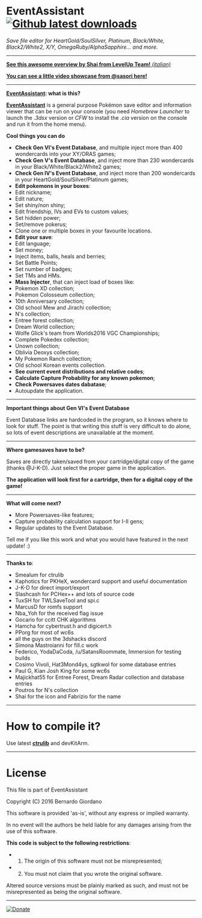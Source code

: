 # EventAssistant [![Github latest downloads](https://img.shields.io/github/downloads/BernardoGiordano/EventAssistant/total.svg)](https://github.com/BernardoGiordano/EventAssistant/releases/latest)

*Save file editor for HeartGold/SoulSilver, Platinum, Black/White, Black2/White2, X/Y, OmegaRuby/AlphaSapphire... and more.*

---

[**See this awesome overview by Shai from LevelUp Team!** *(italian)*](https://youtu.be/XGq7HydXEX8?t=9m27s)

[**You can see a little video showcase from @sasori here!**](https://www.youtube.com/watch?v=VNFr81mxjBs)

---

**[EventAssistant](https://github.com/BernardoGiordano/EventAssistant/releases): what is this?**

[**EventAssistant**](https://github.com/BernardoGiordano/EventAssistant/releases) is a general purpose Pokémon save editor and information viewer that can be run on your console (you need *Homebrew Launcher* to launch the *.3dsx* version or *CFW* to install the *.cia* version on the console and run it from the home menu).

**Cool things you can do**

* **Check Gen VI's Event Database**, and multiple inject more than 400 wondercards into your XY/ORAS games;
* **Check Gen V's Event Database**, and inject more than 230 wondercards in your Black/White/Black2/White2 games;
* **Check Gen IV's Event Database**, and inject more than 200 wondercards in your HeartGold/SoulSilver/Platinum games;
* **Edit pokemons in your boxes**:
 * Edit nickname;
 * Edit nature;
 * Set shiny/non shiny;
 * Edit friendship, IVs and EVs to custom values;
 * Set hidden power;
 * Set/remove pokerus;
 * Clone one or multiple boxes in your favourite locations.
* **Edit your save**:
 * Edit language;
 * Set money;
 * Inject items, balls, heals and berries;
 * Set Battle Points;
 * Set number of badges;
 * Set TMs and HMs.
* **Mass Injecter**, that can inject load of boxes like:
 * Pokemon XD collection;
 * Pokemon Colosseum collection;
 * 10th Anniversary collection;
 * Old school Mew and Jirachi collection;
 * N's collection;
 * Entree forest collection;
 * Dream World collection;
 * Wolfe Glick's team from Worlds2016 VGC Championships;
 * Complete Pokedex collection;
 * Unown collection;
 * Oblivia Deoxys collection;
 * My Pokemon Ranch collection;
 * Old school Korean events collection.
* **See current event distributions and relative codes**;
* **Calculate Capture Probability for any known pokemon**;
* **Check Powersaves dates dabatase**;
* Autoupdate the application.

---

**Important things about Gen VI's Event Database**

Event Database links are hardcoded in the program, so it knows where to look for stuff. The point is that writing this stuff is very difficult to do alone, so lots of event descriptions are unavailable at the moment.

---

**Where gamesaves have to be?**

Saves are directly taken/saved from your cartridge/digital copy of the game (thanks @J-K-D). Just select the proper game in the application.

**The application will look first for a cartridge, then for a digital copy of the game!**

---

**What will come next?**

* More Powersaves-like features;
* Capture probability calculation support for I-II gens;
* Regular updates to the Event Database.

Tell me if you like this work and what you would have featured in the next update! :)

---
 
**Thanks to**:

* Smealum for ctrulib
* Kaphotics for PKHeX, wondercard support and useful documentation
* J-K-D for direct import/export
* Slashcash for PCHex++ and lots of source code
* TuxSH for TWLSaveTool and spi.c
* MarcusD for romfs support
* Nba_Yoh for the received flag issue
* Gocario for ccitt CHK algorithms
* Hamcha for cybertrust.h and digicert.h
* PPorg for most of wc6s
* all the guys on the 3dshacks discord
* Simona Mastroianni for fill.c work
* Federico, YodaDaCoda, /u/SatansRoommate, Immersion for testing builds
* Cosimo Vivoli, Hat3Mond4ys, sgtkwol for some database entries
* Paul G, Kian Josh King for some wc6s
* Majickhat55 for Entree Forest, Dream Radar collection and database entries
* Poutros for N's collection
* Shai for the icon and Fabrizio for the name

---

# How to compile it?

Use latest [**ctrulib**](https://github.com/smealum/ctrulib) and devKitArm. 

---

# License

This file is part of EventAssistant

Copyright (C) 2016 Bernardo Giordano

This software is provided 'as-is', without any express or implied warranty.
 
In no event will the authors be held liable for any damages arising from the use of this software.

**This code is subject to the following restrictions**:

* 1) The origin of this software must not be misrepresented; 
* 2) You must not claim that you wrote the original software. 


Altered source versions must be plainly marked as such, and must not be misrepresented as being the original software.

---

[![Donate](https://img.shields.io/badge/Donate-PayPal-green.svg)](https://www.paypal.me/BernardoGiordano)
